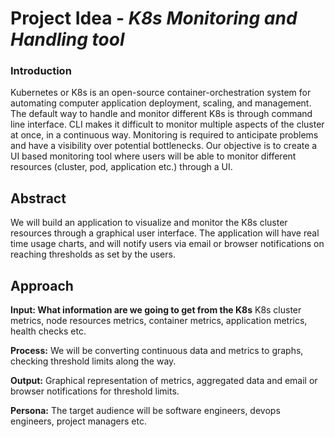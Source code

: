 # Project Idea - *K8s Monitoring and Handling tool*

### Introduction
Kubernetes or K8s is an open-source container-orchestration system for automating computer application deployment, scaling, and management. The default way to handle and monitor different K8s is through command line interface. CLI makes it difficult to monitor multiple aspects of the cluster at once, in a continuous way. Monitoring is required to anticipate problems and have a visibility over potential bottlenecks. Our objective is to create a UI based monitoring tool where users will be able to monitor different resources (cluster, pod, application etc.) through a UI.

## Abstract
We will build an application to visualize and monitor the K8s cluster resources through a graphical user interface. The application will have real time usage charts, and will notify users via email or browser notifications on reaching thresholds as set by the users. 

## Approach
**Input: What information are we going to get from the K8s**
K8s cluster metrics, node resources metrics, container metrics, application metrics, health checks etc. 

**Process:**
We will be converting continuous data and metrics to graphs, checking threshold limits along the way.

**Output:**
Graphical representation of metrics, aggregated data and email or browser notifications for threshold limits.

**Persona:**
The target audience will be software engineers, devops engineers, project managers etc.


